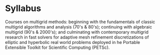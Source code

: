 # Syllabus
Courses on multigrid methods: beginning with the fundamentals of
classic multigrid algorithms and analysis (70's & 80's); continuing
with algebraic multigrid (90's & 2000's); and culminating with
contemporary multigrid research in fast solvers for adaptive mesh
refinement discretizations of elliptic and hyperbolic real world
problems deployed in he Portable Extensible Toolkit for Scientific Computing (PETSc).
